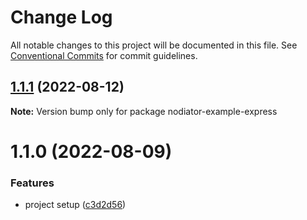 # Change Log

All notable changes to this project will be documented in this file.
See [Conventional Commits](https://conventionalcommits.org) for commit guidelines.

## [1.1.1](https://github.com/Matii96/nodiator/compare/v1.1.0...v1.1.1) (2022-08-12)

**Note:** Version bump only for package nodiator-example-express





# 1.1.0 (2022-08-09)


### Features

* project setup ([c3d2d56](https://github.com/Matii96/nodiator/commit/c3d2d56fd23fc795f4bda1d2818f53a94c73b860))
